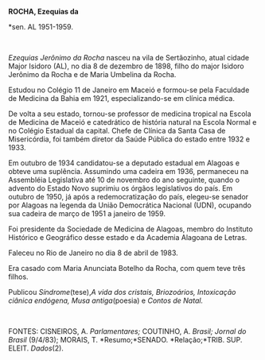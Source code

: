 **ROCHA, Ezequias da**

\*sen. AL 1951-1959.

 

*Ezequias Jerônimo da Rocha* nasceu na vila de Sertãozinho, atual cidade
Major Isidoro (AL), no dia 8 de dezembro de 1898, filho do major Isidoro
Jerônimo da Rocha e de Maria Umbelina da Rocha.

Estudou no Colégio 11 de Janeiro em Maceió e formou-se pela Faculdade de
Medicina da Bahia em 1921, especializando-se em clínica médica.

De volta a seu estado, tornou-se professor de medicina tropical na
Escola de Medicina de Maceió e catedrático de história natural na Escola
Normal e no Colégio Estadual da capital. Chefe de Clínica da Santa Casa
de Misericórdia, foi também diretor da Saúde Pública do estado entre
1932 e 1933.

Em outubro de 1934 candidatou-se a deputado estadual em Alagoas e obteve
uma suplência. Assumindo uma cadeira em 1936, permaneceu na Assembléia
Legislativa até 10 de novembro do ano seguinte, quando o advento do
Estado Novo suprimiu os órgãos legislativos do país. Em outubro de 1950,
já após a redemocratização do país, elegeu-se senador por Alagoas na
legenda da União Democrática Nacional (UDN), ocupando sua cadeira de
março de 1951 a janeiro de 1959.

Foi presidente da Sociedade de Medicina de Alagoas, membro do Instituto
Histórico e Geográfico desse estado e da Academia Alagoana de Letras.

Faleceu no Rio de Janeiro no dia 8 de abril de 1983.

Era casado com Maria Anunciata Botelho da Rocha, com quem teve três
filhos.

Publicou *Síndrome*(tese),*A vida dos cristais, Briozoários, Intoxicação
ciânica endógena, Musa antiga*(poesia) e *Contos de Natal.*

 

FONTES: CISNEIROS, A. *Parlamentares;* COUTINHO, A. *Brasil; Jornal do
Brasil* (9/4/83); MORAIS, T. *Resumo;*SENADO. *Relação;*TRIB. SUP.
ELEIT. *Dados*(2).

 

 
